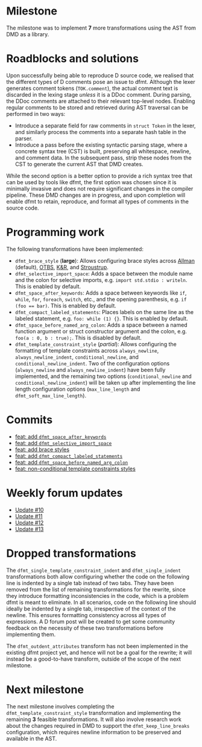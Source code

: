 # Milestone

The milestone was to implement **7** more transformations using the AST from DMD as a library.

# Roadblocks and solutions

Upon successfully being able to reproduce D source code, we realised that the different types of D comments pose an issue to dfmt. Although the lexer generates comment tokens (`TOK.comment`), the actual comment text is discarded in the lexing stage *unless* it is a DDoc comment. During parsing, the DDoc comments are attached to their relevant top-level nodes. Enabling regular comments to be stored and retrieved during AST traversal can be performed in two ways:

- Introduce a separate field for raw comments in `struct Token` in the lexer, and similarly process the comments into a separate hash table in the parser.
- Introduce a pass before the existing syntactic parsing stage, where a concrete syntax tree (CST) is built, preserving all whitespace, newline, and comment data. In the subsequent pass, strip these nodes from the CST to generate the current AST that DMD creates.

While the second option is a better option to provide a rich syntax tree that can be used by tools like dfmt, the first option was chosen since it is minimally invasive and does not require significant changes in the compiler pipeline. These DMD changes are in progress, and upon completion will enable dfmt to retain, reproduce, and format all types of comments in the source code.

# Programming work

The following transformations have been implemented:

- `dfmt_brace_style` (**large**): Allows configuring brace styles across [Allman](https://en.wikipedia.org/wiki/Indentation_style#Allman_style) (default), [OTBS](https://en.wikipedia.org/wiki/Indentation_style#Variant:_1TBS_%28OTBS%29), [K&R](https://en.wikipedia.org/wiki/Indentation_style#K&R_style), and [Stroustrup](https://en.wikipedia.org/wiki/Indentation_style#Variant:_Stroustrup).
- `dfmt_selective_import_space`: Adds a space between the module name and the colon for selective imports, e.g. `import std.stdio : writeln`. This is enabled by default.
- `dfmt_space_after_keywords`: Adds a space between keywords like `if`, `while`, `for`, `foreach`, `switch`, etc., and the opening parenthesis, e.g. `if (foo == bar)`. This is enabled by default.
- `dfmt_compact_labeled_statements`: Places labels on the same line as the labeled statement, e.g. `foo: while (1) {}`. This is enabled by default.
- `dfmt_space_before_named_arg_colon`: Adds a space between a named function argument or struct constructor argument and the colon, e.g. `foo(a : 0, b : true);`. This is disabled by default.
- `dfmt_template_constraint_style` (_partial_): Allows configuring the formatting of template constraints across `always_newline`, `always_newline_indent`, `conditional_newline`, and `conditional_newline_indent`. Two of the configuration options (`always_newline` and `always_newline_indent`) have been fully implemented, and the remaining two options (`conditional_newline` and `conditional_newline_indent`) will be taken up after implementing the line length configuration options (`max_line_length` and `dfmt_soft_max_line_length`).

# Commits

- [feat: add `dfmt_space_after_keywords`](https://github.com/snprajwal/dfmt/commit/62e47bb5d4cc543de97797403216fe7932008d58)
- [feat: add `dfmt_selective_import_space`](https://github.com/snprajwal/dfmt/commit/b4e36d998b80d07a0ca3fe6bdd4c6f2573bda291)
- [feat: add brace styles](https://github.com/snprajwal/dfmt/commit/07bfe5c2086386de9fd272dc8ac4ba63c45b49af)
- [feat: add `dfmt_compact_labeled_statements`](https://github.com/snprajwal/dfmt/commit/14024a57252afdd7008646c5780421f22ee07bf8)
- [feat: add `dfmt_space_before_named_arg_colon`](https://github.com/snprajwal/dfmt/commit/0259887791a2f0982e416357e4780ba6c98f1a9f)
- [feat: non-conditional template constraints styles](https://github.com/snprajwal/dfmt/commit/0897c83e86c1f21aa842f98eaf9e6a348b7426c4)

# Weekly forum updates

- [Update #10](https://forum.dlang.org/post/sejdjydejcwkmehgilhc@forum.dlang.org)
- [Update #11](https://forum.dlang.org/post/kbrecolcwikdaidvplxl@forum.dlang.org)
- [Update #12](https://forum.dlang.org/post/rdjgfmxepqxlddegihbp@forum.dlang.org)
- [Update #13](https://forum.dlang.org/post/efuodaxkawouggcsnwxu@forum.dlang.org)

# Dropped transformations

The `dfmt_single_template_constraint_indent` and `dfmt_single_indent` transformations both allow configuring whether the code on the following line is indented by a single tab instead of two tabs. They have been removed from the list of remaining transformations for the rewrite, since they introduce formatting inconsistencies in the code, which is a problem dfmt is meant to eliminate. In all scenarios, code on the following line should ideally be indented by a single tab, irrespective of the context of the newline. This ensures formatting consistency across all types of expressions. A D forum post will be created to get some community feedback on the necessity of these two transformations before implementing them.

The `dfmt_outdent_attributes` transform has not been implemented in the existing dfmt project yet, and hence will not be a goal for the rewrite; it will instead be a good-to-have transform, outside of the scope of the next milestone.

# Next milestone

The next milestone involves completing the `dfmt_template_constraint_style` transformation and implementing the remaining **3** feasible transformations. It will also involve research work about the changes required in DMD to support the `dfmt_keep_line_breaks` configuration, which requires newline information to be preserved and available in the AST.
